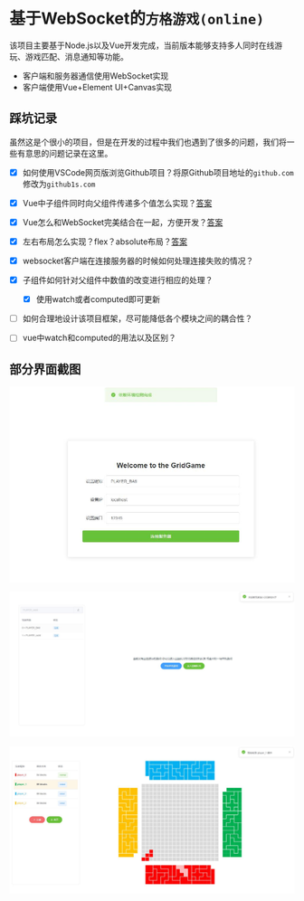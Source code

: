 # 基于WebSocket的`方格游戏(online)`

该项目主要基于Node.js以及Vue开发完成，当前版本能够支持多人同时在线游玩、游戏匹配、消息通知等功能。

* 客户端和服务器通信使用WebSocket实现
* 客户端使用Vue+Element UI+Canvas实现



## 踩坑记录

虽然这是个很小的项目，但是在开发的过程中我们也遇到了很多的问题，我们将一些有意思的问题记录在这里。

- [x] 如何使用VSCode网页版浏览Github项目？将原Github项目地址的`github.com`修改为`github1s.com`

- [x] Vue中子组件同时向父组件传递多个值怎么实现？[答案](https://blog.csdn.net/weixin_43242112/article/details/108324304)
- [x] Vue怎么和WebSocket完美结合在一起，方便开发？[答案](https://www.jianshu.com/p/9d8b2e42328c)
- [x] 左右布局怎么实现？flex？absolute布局？[答案](https://jingyan.baidu.com/article/86112f1327a67366379787da.html)
- [x] websocket客户端在连接服务器的时候如何处理连接失败的情况？
- [x] 子组件如何针对父组件中数值的改变进行相应的处理？
  - [x] 使用watch或者computed即可更新
- [ ] 如何合理地设计该项目框架，尽可能降低各个模块之间的耦合性？
- [ ] vue中watch和computed的用法以及区别？



## 部分界面截图

![](./images/snapshot-1.jpg)

![](./images/snapshot-2.jpg)

![](./images/snapshot-3.jpg)